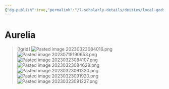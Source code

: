 ```yaml
---
{"dg-publish":true,"permalink":"/7-scholarly-details/deities/local-gods/aurelia/"}
---
```


# Aurelia

>[!grid]
>![Pasted image 20230323084016.png](/img/user/x.%20Assets/Attachments/Pasted%20image%2020230323084016.png)
>![Pasted image 20230719190653.png](/img/user/x.%20Assets/Attachments/Pasted%20image%2020230719190653.png)
![Pasted image 20230323084107.png](/img/user/x.%20Assets/Attachments/Pasted%20image%2020230323084107.png)
![Pasted image 20230323084628.png](/img/user/x.%20Assets/Attachments/Pasted%20image%2020230323084628.png)
![Pasted image 20230323091320.png](/img/user/x.%20Assets/Attachments/Pasted%20image%2020230323091320.png)
![Pasted image 20230323091920.png](/img/user/x.%20Assets/Attachments/Pasted%20image%2020230323091920.png)
![Pasted image 20230323091227.png](/img/user/x.%20Assets/Attachments/Pasted%20image%2020230323091227.png)


